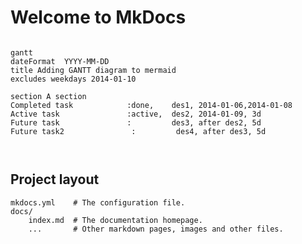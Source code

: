 # Welcome to MkDocs

```mermaid

gantt
dateFormat  YYYY-MM-DD
title Adding GANTT diagram to mermaid
excludes weekdays 2014-01-10

section A section
Completed task            :done,    des1, 2014-01-06,2014-01-08
Active task               :active,  des2, 2014-01-09, 3d
Future task               :         des3, after des2, 5d
Future task2               :         des4, after des3, 5d



```

## Project layout

    mkdocs.yml    # The configuration file.
    docs/
        index.md  # The documentation homepage.
        ...       # Other markdown pages, images and other files.
